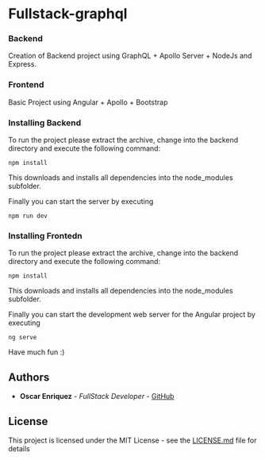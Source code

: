 # Fullstack-graphql

### Backend
Creation of Backend project using GraphQL + Apollo Server + NodeJs and Express.

### Frontend
Basic Project using Angular + Apollo + Bootstrap

### Installing Backend

To run the project please extract the archive, change into the backend directory and execute the following command:

```
npm install
```

This downloads and installs all dependencies into the node_modules subfolder.

Finally you can start the server by executing

```
npm run dev 
```

### Installing Frontedn

To run the project please extract the archive, change into the backend directory and execute the following command:

```
npm install
```

This downloads and installs all dependencies into the node_modules subfolder.

Finally you can start the development web server for the Angular project by executing

```
ng serve
```

Have much fun :)

## Authors

* **Oscar Enriquez** - *FullStack Developer* - [GitHub](http://oscarenriquez.github.io)


## License

This project is licensed under the MIT License - see the [LICENSE.md](LICENSE.md) file for details
